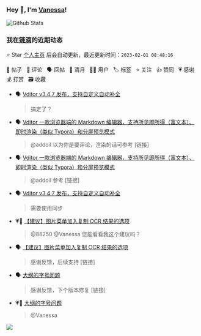 ### Hey 👋, I'm [Vanessa](http://vanessa.b3log.org/)!

![Github Stats](https://github-readme-stats.vercel.app/api?username=Vanessa219&show_icons=true)

<!--events start -->

### 我在[链滴](https://ld246.com)的近期动态

⭐️ Star [个人主页](https://github.com/Vanessa219/Vanessa219) 后会自动更新，最近更新时间：`2023-02-01 08:48:16`

📝 帖子 &nbsp; 💬 评论 &nbsp; 🗣 回帖 &nbsp; 🌙 清月 &nbsp; 👨‍💻 用户 &nbsp; 🏷️ 标签 &nbsp; ⭐️ 关注 &nbsp; 👍 赞同 &nbsp; 💗 感谢 &nbsp; 💰 打赏 &nbsp; 🗃 收藏

* 🗣 [Vditor v3.4.7 发布，支持自定义自动补全](https://ld246.com/article/1598366555458/comment/1675067588782#comments)

  > 搞定了？
* 🗣 [Vditor 一款浏览器端的 Markdown 编辑器，支持所见即所得（富文本）、即时渲染（类似 Typora）和分屏预览模式](https://ld246.com/article/1549638745630/comment/1674897530684#comments)

  > @addoil 以为你是要评论，渲染的话可参考 [链接]
* 🗣 [Vditor 一款浏览器端的 Markdown 编辑器，支持所见即所得（富文本）、即时渲染（类似 Typora）和分屏预览模式](https://ld246.com/article/1549638745630/comment/1674897530684#comments)

  > @addoil 参考 [链接]
* 🗣 [Vditor v3.4.7 发布，支持自定义自动补全](https://ld246.com/article/1598366555458/comment/1674981180203#comments)

  > 需要使用同步
* 💗💬 [【建议】图片菜单加入复制 OCR 结果的选项](https://ld246.com/article/1674196940851/comment/1674921319439#comments)

  > @88250 @Vanessa 您能看看我这个建议吗？
* 🗣 [【建议】图片菜单加入复制 OCR 结果的选项](https://ld246.com/article/1674196940851/comment/1674921319439#comments)

  > 感谢反馈，后续支持 [链接]
* 🗣 [大纲的字号问题](https://ld246.com/article/1674223498028/comment/1674997467991#comments)

  > 感谢反馈，下个版本修复 [链接]
* 💗💬 [大纲的字号问题](https://ld246.com/article/1674223498028/comment/1674997467991#comments)

  > @Vanessa


<!--events end -->

<a title="Hits" target="_blank" href="https://github.com/Vanessa219/Vanessa219"><img src="https://hits.b3log.org/Vanessa219/Vanessa219.svg"></a>
